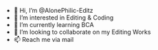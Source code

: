- 👋 Hi, I’m @AlonePhilic-Editz
- 👀 I’m interested in Editing & Coding
- 🌱 I’m currently learning BCA
- 💞️ I’m looking to collaborate on my Editing Works
- 📫 Reach me via mail

<!---
AlonePhilic-Editz/AlonePhilic-Editz is a ✨ special ✨ repository because its `README.md` (this file) appears on your GitHub profile.
You can click the Preview link to take a look at your changes.
--->
